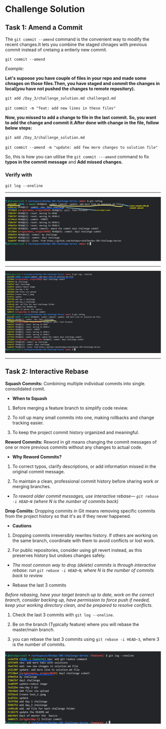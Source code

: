 # Challenge Solution

## Task 1: Amend a Commit

The `git commit --amend` command is the convenient way to modify the recent changes.It lets you combine the staged chnages with previous commit instead of cretaing a entierly new commit.

```
git commit --amend

```

*Example:*

**Let's supoose you have couple of files in your repo and made some chnages on those files.Then, you have staged and commit the changes in local(you have not pushed the changes to remote repository).**

```
git add /Day_3/challenge_solution.md challenge3.md

git commit -m "feat: add new lines in these files"

```

**Now, you missed to add a change to file in the last commit. So, you want to add the change and commit it.After done with change in the file, follow below steps:**

```
git add /Day_3/challenge_solution.md

git commit --amend -m "update: add few more changes to solution file"
```

So, this is how you can utilise the `git commit ---amend` command to fix **typos in the commit message** and **Add missed changes.**

### Verify with

`git log --oneline`

---

![Screenshot_1](Day_3_1.png)

---

![Screensho_2](Day_3_4.png)

---


## Task 2: Interactive Rebase

**Squash Commits:** Combining multiple individual commits into single. consolidated comit.

 - **When to Squash**

  1. Before merging a feature branch to simplify code review.

  2. To roll up many small commits into one, making rollbacks and change tracking easier.

  3. To keep the project commit history organized and meaningful.


**Reword Commits:** Reword in git means changing the commit messages of  one or more previous commits without any changes to actual code.

 - **Why Reword Commits?**

  1. To correct typos, clarify descriptions, or add information missed in the original commit message.

  2. To maintain a clean, professional commit history before sharing work or merging branches.

 - *To reword older commit messages, use interactive rebase— `git rebase -i HEAD~N` (where N is the number of commits back)*


**Drop Comiits:**  Dropping commits in Git means removing specific commits from the project history so that it's as if they never happened.

 - **Cautions**

 1. Dropping commits irreversibly rewrites history. If others are working on the same branch, coordinate with them to avoid conflicts or lost work.

 2. For public repositories, consider using git revert instead, as this preserves history but undoes changes safely.


 - *The most common way to drop (delete) commits is through interactive rebase: run `git rebase -i HEAD~N`, where N is the number of commits back to review.*


 - Rebase the last 3 commits

 *Before rebasing, have your target branch up to date, work on the correct branch, consider backing up, have permission to force push if needed, keep your working directory clean, and be prepared to resolve conflicts.*

  1. Check the last 3 commits with `git log --oneline`.

  2. Be on the branch (Typically feature) where you will rebase the master/main branch.

  3. you can rebase the last 3 commits using `git rebase -i HEAD~3`, where 3 is the number of commits.
  
  ![after rebase](Day3_4.png)


  


  
   

